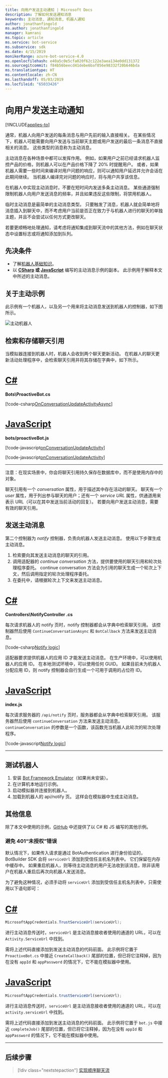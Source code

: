 ```yaml
---
title: 向用户发送主动通知 | Microsoft Docs
description: 了解如何发送通知消息
keywords: 主动消息, 通知消息, 机器人通知
author: jonathanfingold
ms.author: jonathanfingold
manager: kamrani
ms.topic: article
ms.service: bot-service
ms.subservice: sdk
ms.date: 4/15/2019
monikerRange: azure-bot-service-4.0
ms.openlocfilehash: e40a5c0e5cfa020f62c122e3aea134e0dd131372
ms.sourcegitcommit: f84b56beecd41debe6baf056e98332f20b646bda
ms.translationtype: HT
ms.contentlocale: zh-CN
ms.lasthandoff: 05/03/2019
ms.locfileid: "65033426"
---
```

# <a name="send-proactive-notifications-to-users"></a>向用户发送主动通知

[!INCLUDE[applies-to](../includes/applies-to.md)]

通常，机器人向用户发送的每条消息与用户先前的输入直接相关。
在某些情况下，机器人可能需要向用户发送与当前聊天主题或用户发送的最后一条消息不直接相关的消息。 这些类型的消息称为主动消息。

主动消息在各种场景中都可以发挥作用。 例如，如果用户之前已经请求机器人监控产品的价格，则机器人可以在产品价格下降了 20% 时提醒用户。 或者，如果机器人需要一些时间来编译对用户问题的响应，则可以通知用户延迟并允许会话在此期间继续。 当机器人编译完对问题的响应时，将与用户共享该信息。

在机器人中实现主动消息时，不要在短时间内发送多条主动消息。 某些通道强制限制机器人向用户发送消息的频率，并且如果违反这些限制，将禁用机器人。

临时主动消息是最简单的主动消息类型。 只要触发了消息，机器人就会简单地将消息插入到聊天中，而不考虑用户当前是否正在致力于与机器人进行的聊天的单独主题，并且不会尝试以任何方式更改聊天。

若要更顺畅地处理通知，请考虑将通知集成到聊天流中的其他方法，例如在聊天状态中设置标志或将通知添加到队列。

## <a name="prerequisites"></a>先决条件

- 了解[机器人基础知识](bot-builder-basics.md)。
- 以 **[CSharp](https://aka.ms/proactive-sample-cs) 或 [JavaScript](https://aka.ms/proactive-sample-js)** 编写的主动消息示例的副本。 此示例用于解释本文中所述的主动消息。

## <a name="about-the-proactive-sample"></a>关于主动示例

此示例有一个机器人，以及另一个用来将主动消息发送到机器人的控制器，如下图所示。

![主动机器人](media/proactive-sample-bot.png)

## <a name="retrieve-and-store-conversation-reference"></a>检索和存储聊天引用

当模拟器连接到机器人时，机器人会收到两个聊天更新活动。 在机器人的聊天更新活动处理程序中，会检索聊天引用并将其存储在字典中，如下所示。

# <a name="ctabcsharp"></a>[C#](#tab/csharp)

**Bots\ProactiveBot.cs**

[!code-csharp[OnConversationUpdateActivityAsync](~/../botbuilder-samples/samples/csharp_dotnetcore/16.proactive-messages/Bots/ProactiveBot.cs?range=26-37&highlight=3-4,9)]

# <a name="javascripttabjavascript"></a>[JavaScript](#tab/javascript)

**bots/proactiveBot.js**

[!code-javascript[onConversationUpdateActivity](~/../botbuilder-samples/samples/javascript_nodejs/16.proactive-messages/bots/proactiveBot.js?range=13-17&highlight=2)]

[!code-javascript[onConversationUpdateActivity](~/../botbuilder-samples/samples/javascript_nodejs/16.proactive-messages/bots/proactiveBot.js?range=41-44&highlight=2-3)]

---

注意：在现实场景中，你会将聊天引用持久保存在数据库中，而不是使用内存中的对象。

聊天引用有一个 _conversation_ 属性，用于描述其中存在活动的聊天。 聊天有一个 _user_ 属性，用于列出参与聊天的用户；还有一个 _service URL_ 属性，供通道用来表示 URL（可以在其中发送当前活动的回复）。 若要向用户发送主动消息，需要有效的聊天引用。

## <a name="send-proactive-message"></a>发送主动消息

第二个控制器为 _notify_ 控制器，负责向机器人发送主动消息。 使用以下步骤生成主动消息。

1. 检索要向其发送主动消息的聊天的引用。
1. 调用适配器的 _continue conversation_ 方法，提供要使用的聊天引用和轮次处理程序委托。 continue conversation 方法会为引用的聊天生成一个轮次上下文，然后调用指定的轮次处理程序委托。
1. 在委托中，请根据轮次上下文来发送主动消息。

# <a name="ctabcsharp"></a>[C#](#tab/csharp)

**Controllers\NotifyController .cs**

每次请求机器人的 notify 页时，notify 控制器都会从字典中检索聊天引用。
该控制器然后使用 `ContinueConversationAsync` 和 `BotCallback` 方法来发送主动消息。

[!code-csharp[Notify logic](~/../botbuilder-samples/samples/csharp_dotnetcore/16.proactive-messages/Controllers/NotifyController.cs?range=17-59&highlight=28,40-43)]

适配器要求提供机器人的应用 ID 才能发送主动消息。 在生产环境中，可以使用机器人的应用 ID。 在本地测试环境中，可以使用任何 GUID。 如果目前未为机器人分配应用 ID，则 notify 控制器会自行生成一个可用于调用的占位符 ID。

# <a name="javascripttabjavascript"></a>[JavaScript](#tab/javascript)

**index.js**

每次请求服务器的 `/api/notify` 页时，服务器都会从字典中检索聊天引用。
该服务器然后使用 `continueConversation` 方法来发送主动消息。
`continueConversation` 的参数是一个函数，该函数充当机器人此轮次的轮次处理程序。

[!code-javascript[Notify logic](~/../botbuilder-samples/samples/javascript_nodejs/16.proactive-messages/index.js?range=56-62&highlight=4-5)]

---

## <a name="test-your-bot"></a>测试机器人

1. 安装 [Bot Framework Emulator](https://aka.ms/bot-framework-emulator-readme)（如果尚未安装）。
1. 在计算机本地运行示例。
1. 启动模拟器并连接到机器人。
1. 加载到机器人的 api/notify 页。 这样会在模拟器中生成主动消息。

## <a name="additional-information"></a>其他信息

除了本文中使用的示例，[GitHub](https://github.com/Microsoft/BotBuilder-Samples/) 中还提供了以 C# 和 JS 编写的其他示例。

### <a name="avoiding-401-unauthorized-errors"></a>避免 401“未授权”错误 

默认情况下，如果传入请求是通过 BotAuthentication 进行身份验证的，BotBuilder SDK 会将 `serviceUrl` 添加到受信任主机名列表中。 它们保留在内存中缓存中。 如果重启机器人，则等待主动消息的用户无法收到该消息，除非该用户在机器人重启后再次向机器人发送消息。 

为了避免这种情况，必须手动将 `serviceUrl` 添加到受信任主机名列表中，只需使用以下语句即可： 

# <a name="ctabcsharp"></a>[C#](#tab/csharp)

```csharp 
MicrosoftAppCredentials.TrustServiceUrl(serviceUrl); 
``` 

进行主动消息传送时，`serviceUrl` 是主动消息接收者使用的通道的 URL，可以在 `Activity.ServiceUrl` 中找到。 

需将上述代码直接添加到发送主动消息的代码前面。 此示例将它置于 `ProactiveBot.cs` 中接近 `CreateCallback()` 尾部的位置，但已将它注释掉，因为在没有 `appId` 和 `appPassword` 的情况下，它不能在模拟器中使用。

# <a name="javascripttabjavascript"></a>[JavaScript](#tab/javascript)

```js
MicrosoftAppCredentials.trustServiceUrl(serviceUrl);
```

进行主动消息传送时，`serviceUrl` 是主动消息接收者使用的通道的 URL，可以在 `activity.serviceUrl` 中找到。

需将上述代码直接添加到发送主动消息的代码前面。 此示例将它置于 `bot.js` 中接近 `completeJob()` 尾部的位置，但已将它注释掉，因为在没有 `appId` 和 `appPassword` 的情况下，它不能在模拟器中使用。

---

## <a name="next-steps"></a>后续步骤

> [!div class="nextstepaction"]
> [实现顺序聊天流](bot-builder-dialog-manage-conversation-flow.md)
